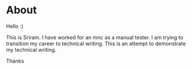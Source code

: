 # About
Hello :)

This is Sriram. I have worked for an mnc as a manual tester. I am trying to transition my career to technical writing.
This is an attempt to demonstrate my technical writing.

Thanks
